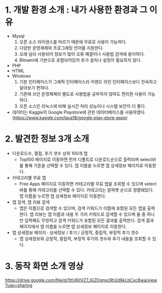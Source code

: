 # 1. 개발 환경 소개 : 내가 사용한 환경과 그 이유
- Mysql
    1. 오픈 소스 라이센스를 따르기 때문에 무료로 사용이 가능하다.
    2. 다양한 운영체제와 프로그래밍 언어를 지원한다.
    3. 오래 널리 사용되어 정보가 많아 오류 해결이나 사용법 검색에 용이하다.
    4. Bitnami에 기본으로 포함되어있어 추가 설치나 설정이 필요하지 않다.
- PHP
- HTML
- Windows
    1. 기본 인터페이스가 그래픽 인터페이스라 커맨드 라인 인터페이스보다 친숙하고 알아보기 편하다.
    2. 기존에 쓰던 운영체제라 별도로 사용법을 공부하지 않아도 편리한 사용이 가능하다.
    3. 오픈 소스인 리눅스에 비해 실시간 처리 성능이나 시스템 보안이 더 좋다.
- 데이터는 Kaggle의 Google Playstore에 관한 데이터베이스를 사용하였다.(https://www.kaggle.com/lava18/google-play-store-apps)

# 2. 발견한 정보 3개 소개
- 다운로드수, 평점, 후기 갯수 상위 100개 앱
    + Top100 페이지로 이동하면 먼저 디폴트로 다운로드순으로 출력되며 select바를 통해 기준을 선택할 수 있다. 앱 이름을 누르면 앱 상세정보 페이지로 이동한다.
- 카테고리별 무료 앱
    + Free Apps 페이지로 이동하면 카테고리별 무료 앱을 조회할 수 있으며 select바를 통해 카테고리를 선택할 수 있다. 카테고리는 알파벳 순으로 정렬돼있다. 앱 이름을 누르면 앱 상세정보 페이지로 이동한다.
- 앱 검색, 앱 리뷰 검색
    + 앱은 이름으로 검색할 수 있으며, 검색 키워드가 이름에 포함된 모든 앱을 출력한다. 앱 리뷰는 앱 이름과 내용 두 가지 키워드로 검색할 수 있으며 둘 중 하나만 입력해도 무방하고 검색 키워드가 포함된 모든 결과를 출력한다. 검색 결과 페이지에서 앱 이름을 누르면 앱 상세정보 페이지로 이동한다.
- 앱 상세정보 페이지 : 상세정보 / 후기 / 긍정적, 중립적, 부정적 후기 갯수
    + 앱 상세정보와 긍정적, 중립적, 부정적 후기의 갯수와 후기 내용을 조회할 수 있다.

# 3. 동작 화면 소개 영상
https://drive.google.com/file/d/1ttUKllVZ7_lGZOgnscRh2d6kLbCxc8wa/view?usp=sharing